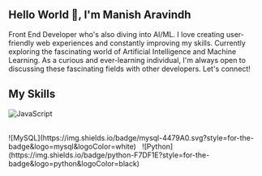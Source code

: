 ## Hello World 👋, I'm Manish Aravindh
Front End Developer who's also diving into AI/ML. I love creating user-friendly web experiences and constantly improving my skills. Currently exploring the fascinating world of Artificial Intelligence and Machine Learning. As a curious and ever-learning individual, I'm always open to discussing these fascinating fields with other developers. Let's connect!

## My Skills
<!-- ![HTML5](https://img.shields.io/badge/html5-%23FB542B.svg?style=for-the-badge&logo=html5&logoColor=white) &nbsp;
![CSS3](https://img.shields.io/badge/css3-0078D7.svg?style=for-the-badge&logo=css3&logoColor=white) &nbsp; -->
![JavaScript](https://img.shields.io/badge/JavaScript-F7DF1E?style=for-the-badge&logo=javascript&logoColor=black) &nbsp;
<!-- ![React](https://img.shields.io/badge/react-%2320232a.svg?style=for-the-badge&logo=react&logoColor=%2361DAFB) &nbsp; -->
<!-- ![Vite](https://img.shields.io/badge/vite-%23646CFF.svg?style=for-the-badge&logo=vite&logoColor=white) &nbsp; -->
<!-- ![TailwindCSS](https://img.shields.io/badge/tailwindcss-%2338B2AC.svg?style=for-the-badge&logo=tailwind-css&logoColor=white) &nbsp; -->
<br />
![MySQL](https://img.shields.io/badge/mysql-4479A0.svg?style=for-the-badge&logo=mysql&logoColor=white) &nbsp;
<!-- ![SCSS](https://img.shields.io/badge/SCSS-%23FF0089.svg?style=for-the-badge&logo=SASS&logoColor=white) &nbsp; -->
<!-- ![jQuery](https://img.shields.io/badge/jquery-22ADF6.svg?style=for-the-badge&logo=jquery&logoColor=white) &nbsp; -->
![Python](https://img.shields.io/badge/python-F7DF1E?style=for-the-badge&logo=python&logoColor=black) &nbsp;
<!-- ![C++](https://img.shields.io/badge/c++-%230769AD.svg?style=for-the-badge&logo=c%2B%2B&logoColor=white) &nbsp;
![GitHub](https://img.shields.io/badge/github-%23121011.svg?style=for-the-badge&logo=github&logoColor=white) &nbsp; -->


<!--
**ManishEmpire2007/ManishEmpire2007** is a ✨ _special_ ✨ repository because its `README.md` (this file) appears on your GitHub profile.

Here are some ideas to get you started:

- 🔭 I’m currently working on ...
- 🌱 I’m currently learning ...
- 👯 I’m looking to collaborate on ...
- 🤔 I’m looking for help with ...
- 💬 Ask me about ...
- 📫 How to reach me: ...
- 😄 Pronouns: ...
- ⚡ Fun fact: ...
-->
